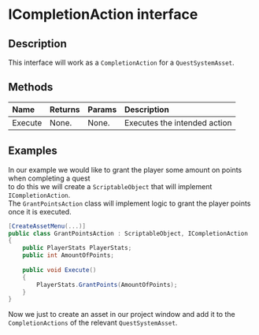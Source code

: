 # ICompletionAction <span>interface</span>

## Description
This interface will work as a `CompletionAction` for a <span class='jdl-questsystem-models-questsystemasset'>`QuestSystemAsset`</span>.

## Methods
| Name | Returns | Params | Description
|:--- |:---|:--- |:--- |
| Execute | None. | None. | Executes the intended action |

## Examples

In our example we would like to grant the player some amount on points when completing a quest<br>
to do this we will create a `ScriptableObject` that will implement <span class='jdl-questsystem-models-completionaction'>`ICompletionAction`</span>.<br>
The `GrantPointsAction` class will implement logic to grant the player points once it is executed.
```cs
[CreateAssetMenu(...)]
public class GrantPointsAction : ScriptableObject, ICompletionAction
{
    public PlayerStats PlayerStats;
    public int AmountOfPoints;
    
    public void Execute()
    {
        PlayerStats.GrantPoints(AmountOfPoints);
    }
}
```

Now we just to create an asset in our project window and add it to the `CompletionActions` of the relevant <span class='jdl-questsystem-models-questsystemasset'>`QuestSystemAsset`</span>.
